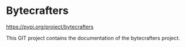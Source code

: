 # Bytecrafters

https://pypi.org/project/bytecrafters

This GIT project contains the documentation of the bytecrafters project.